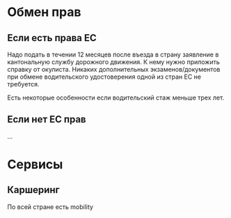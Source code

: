 # Обмен прав
## Если есть права EC
Надо подать в течении 12 месяцев после въезда в страну заявление в кантональную службу дорожного движения. К нему нужно приложить справку от окулиста. Никаких дополнительных экзаменов/документов при обмене водительского удостоверения одной из стран ЕС не требуется.

Есть некоторые особенности если водительский стаж меньше трех лет.

## Если нет ЕС прав
...


# Сервисы
## Каршеринг
По всей стране есть mobility